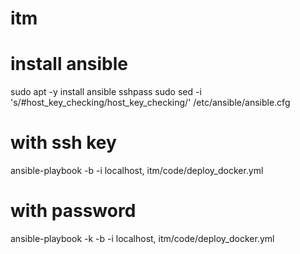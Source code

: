 # itm

# install ansible
sudo apt -y install ansible sshpass
sudo sed -i 's/#host_key_checking/host_key_checking/' /etc/ansible/ansible.cfg

# with ssh key
ansible-playbook -b -i localhost, itm/code/deploy_docker.yml

# with password
ansible-playbook -k -b -i localhost, itm/code/deploy_docker.yml
